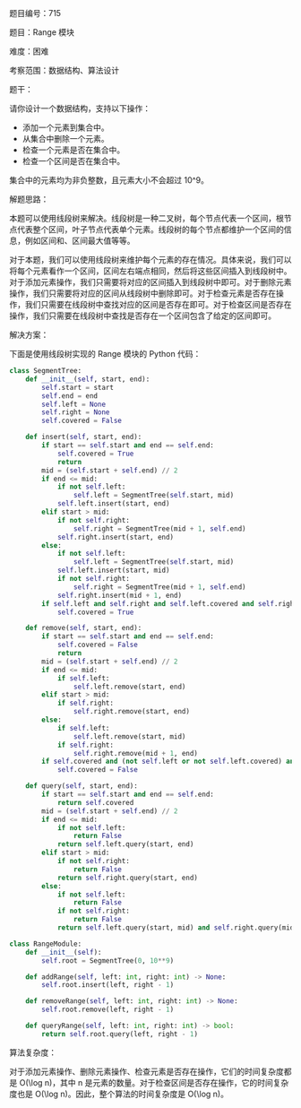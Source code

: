 题目编号：715

题目：Range 模块

难度：困难

考察范围：数据结构、算法设计

题干：

请你设计一个数据结构，支持以下操作：

- 添加一个元素到集合中。
- 从集合中删除一个元素。
- 检查一个元素是否在集合中。
- 检查一个区间是否在集合中。

集合中的元素均为非负整数，且元素大小不会超过 10^9。

解题思路：

本题可以使用线段树来解决。线段树是一种二叉树，每个节点代表一个区间，根节点代表整个区间，叶子节点代表单个元素。线段树的每个节点都维护一个区间的信息，例如区间和、区间最大值等等。

对于本题，我们可以使用线段树来维护每个元素的存在情况。具体来说，我们可以将每个元素看作一个区间，区间左右端点相同，然后将这些区间插入到线段树中。对于添加元素操作，我们只需要将对应的区间插入到线段树中即可。对于删除元素操作，我们只需要将对应的区间从线段树中删除即可。对于检查元素是否存在操作，我们只需要在线段树中查找对应的区间是否存在即可。对于检查区间是否存在操作，我们只需要在线段树中查找是否存在一个区间包含了给定的区间即可。

解决方案：

下面是使用线段树实现的 Range 模块的 Python 代码：

```python
class SegmentTree:
    def __init__(self, start, end):
        self.start = start
        self.end = end
        self.left = None
        self.right = None
        self.covered = False

    def insert(self, start, end):
        if start == self.start and end == self.end:
            self.covered = True
            return
        mid = (self.start + self.end) // 2
        if end <= mid:
            if not self.left:
                self.left = SegmentTree(self.start, mid)
            self.left.insert(start, end)
        elif start > mid:
            if not self.right:
                self.right = SegmentTree(mid + 1, self.end)
            self.right.insert(start, end)
        else:
            if not self.left:
                self.left = SegmentTree(self.start, mid)
            self.left.insert(start, mid)
            if not self.right:
                self.right = SegmentTree(mid + 1, self.end)
            self.right.insert(mid + 1, end)
        if self.left and self.right and self.left.covered and self.right.covered:
            self.covered = True

    def remove(self, start, end):
        if start == self.start and end == self.end:
            self.covered = False
            return
        mid = (self.start + self.end) // 2
        if end <= mid:
            if self.left:
                self.left.remove(start, end)
        elif start > mid:
            if self.right:
                self.right.remove(start, end)
        else:
            if self.left:
                self.left.remove(start, mid)
            if self.right:
                self.right.remove(mid + 1, end)
        if self.covered and (not self.left or not self.left.covered) and (not self.right or not self.right.covered):
            self.covered = False

    def query(self, start, end):
        if start == self.start and end == self.end:
            return self.covered
        mid = (self.start + self.end) // 2
        if end <= mid:
            if not self.left:
                return False
            return self.left.query(start, end)
        elif start > mid:
            if not self.right:
                return False
            return self.right.query(start, end)
        else:
            if not self.left:
                return False
            if not self.right:
                return False
            return self.left.query(start, mid) and self.right.query(mid + 1, end)

class RangeModule:
    def __init__(self):
        self.root = SegmentTree(0, 10**9)

    def addRange(self, left: int, right: int) -> None:
        self.root.insert(left, right - 1)

    def removeRange(self, left: int, right: int) -> None:
        self.root.remove(left, right - 1)

    def queryRange(self, left: int, right: int) -> bool:
        return self.root.query(left, right - 1)
```

算法复杂度：

对于添加元素操作、删除元素操作、检查元素是否存在操作，它们的时间复杂度都是 O(\log n)，其中 n 是元素的数量。对于检查区间是否存在操作，它的时间复杂度也是 O(\log n)。因此，整个算法的时间复杂度是 O(\log n)。